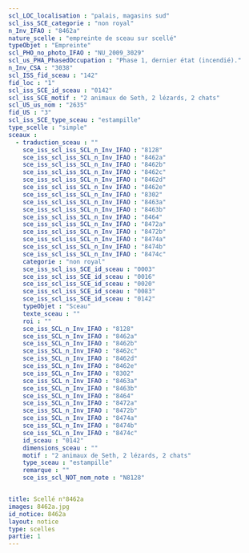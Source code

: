 ```yaml
---
scl_LOC_localisation : "palais, magasins sud"
scl_iss_SCE_categorie : "non royal"
n_Inv_IFAO : "8462a"
nature_scelle : "empreinte de sceau sur scellé"
typeObjet : "Empreinte"
scl_PHO_no_photo_IFAO : "NU_2009_3029"
scl_us_PHA_PhasedOccupation : "Phase 1, dernier état (incendié)."
n_Inv_CSA : "3038"
scl_ISS_fid_sceau : "142"
fid_loc : "1"
scl_iss_SCE_id_sceau : "0142"
scl_iss_SCE_motif : "2 animaux de Seth, 2 lézards, 2 chats"
scl_US_us_nom : "2635"
fid_US : "3"
scl_iss_SCE_type_sceau : "estampille"
type_scelle : "simple"
sceaux :
  - traduction_sceau : ""
    sce_iss_scl_iss_SCL_n_Inv_IFAO : "8128"
    sce_iss_scl_iss_SCL_n_Inv_IFAO : "8462a"
    sce_iss_scl_iss_SCL_n_Inv_IFAO : "8462b"
    sce_iss_scl_iss_SCL_n_Inv_IFAO : "8462c"
    sce_iss_scl_iss_SCL_n_Inv_IFAO : "8462d"
    sce_iss_scl_iss_SCL_n_Inv_IFAO : "8462e"
    sce_iss_scl_iss_SCL_n_Inv_IFAO : "8302"
    sce_iss_scl_iss_SCL_n_Inv_IFAO : "8463a"
    sce_iss_scl_iss_SCL_n_Inv_IFAO : "8463b"
    sce_iss_scl_iss_SCL_n_Inv_IFAO : "8464"
    sce_iss_scl_iss_SCL_n_Inv_IFAO : "8472a"
    sce_iss_scl_iss_SCL_n_Inv_IFAO : "8472b"
    sce_iss_scl_iss_SCL_n_Inv_IFAO : "8474a"
    sce_iss_scl_iss_SCL_n_Inv_IFAO : "8474b"
    sce_iss_scl_iss_SCL_n_Inv_IFAO : "8474c"
    categorie : "non royal"
    sce_iss_scl_iss_SCE_id_sceau : "0003"
    sce_iss_scl_iss_SCE_id_sceau : "0016"
    sce_iss_scl_iss_SCE_id_sceau : "0020"
    sce_iss_scl_iss_SCE_id_sceau : "0083"
    sce_iss_scl_iss_SCE_id_sceau : "0142"
    typeObjet : "Sceau"
    texte_sceau : ""
    roi : ""
    sce_iss_SCL_n_Inv_IFAO : "8128"
    sce_iss_SCL_n_Inv_IFAO : "8462a"
    sce_iss_SCL_n_Inv_IFAO : "8462b"
    sce_iss_SCL_n_Inv_IFAO : "8462c"
    sce_iss_SCL_n_Inv_IFAO : "8462d"
    sce_iss_SCL_n_Inv_IFAO : "8462e"
    sce_iss_SCL_n_Inv_IFAO : "8302"
    sce_iss_SCL_n_Inv_IFAO : "8463a"
    sce_iss_SCL_n_Inv_IFAO : "8463b"
    sce_iss_SCL_n_Inv_IFAO : "8464"
    sce_iss_SCL_n_Inv_IFAO : "8472a"
    sce_iss_SCL_n_Inv_IFAO : "8472b"
    sce_iss_SCL_n_Inv_IFAO : "8474a"
    sce_iss_SCL_n_Inv_IFAO : "8474b"
    sce_iss_SCL_n_Inv_IFAO : "8474c"
    id_sceau : "0142"
    dimensions_sceau : ""
    motif : "2 animaux de Seth, 2 lézards, 2 chats"
    type_sceau : "estampille"
    remarque : ""
    sce_iss_scl_NOT_nom_note : "N8128"


title: Scellé n°8462a
images: 8462a.jpg
id_notice: 8462a
layout: notice
type: scelles
partie: 1
---
```

